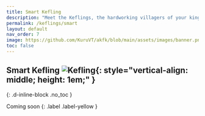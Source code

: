 ```yaml
---
title: Smart Kefling
description: "Meet the Keflings, the hardworking villagers of your kingdom in A Kingdom for Keflings. These cheerful characters are eager to follow your lead and assist with building, gathering resources, and more."
permalink: /keflings/smart
layout: default
nav_order: 7
image: https://github.com/KuruVT/akfk/blob/main/assets/images/banner.png?raw=true
toc: false
---
```


##  Smart Kefling ![Kefling](https://github.com/KuruVT/akfk/blob/main/assets/images/keflings/rockminer_icon.png?raw=true){: style="vertical-align: middle; height: 1em;" }
{: .d-inline-block .no_toc }

Coming soon
{: .label .label-yellow }

